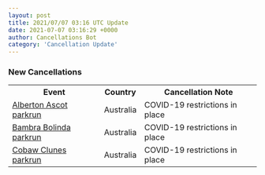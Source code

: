 ```yaml
---
layout: post
title: 2021/07/07 03:16 UTC Update
date: 2021-07-07 03:16:29 +0000
author: Cancellations Bot
category: 'Cancellation Update'
---
```


<h3>New Cancellations</h3>
<div class='hscrollable'>
<table style='width: 100%'>
    <tr>
        <th>Event</th>
        <th>Country</th>
        <th>Cancellation Note</th>
    </tr>
    <tr>
        <td><a href="Added">Alberton Ascot parkrun</a></td>
        <td>Australia</td>
        <td>COVID-19 restrictions in place</td>
    </tr>
    <tr>
        <td><a href="Added">Bambra Bolinda parkrun</a></td>
        <td>Australia</td>
        <td>COVID-19 restrictions in place</td>
    </tr>
    <tr>
        <td><a href="Added">Cobaw Clunes parkrun</a></td>
        <td>Australia</td>
        <td>COVID-19 restrictions in place</td>
    </tr>
</table>
</div>
